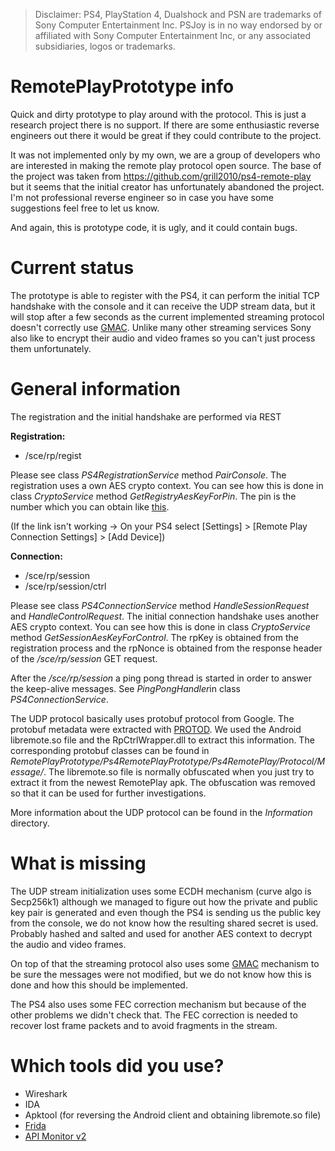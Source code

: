 > Disclaimer: PS4, PlayStation 4, Dualshock and PSN are trademarks of Sony Computer Entertainment Inc. PSJoy is in no way endorsed by or affiliated with Sony Computer Entertainment Inc, or any associated subsidiaries, logos or trademarks.

# RemotePlayPrototype info

Quick and dirty prototype to play around with the protocol.
This is just a research project there is no support. If there are some enthusiastic reverse engineers out there it would be great if they could contribute to the project.

It was not implemented only by my own, we are a group of developers who are interested in making the remote play protocol open source. The base of the project was taken from https://github.com/grill2010/ps4-remote-play but it seems that the initial creator has unfortunately abandoned the project. I'm not professional reverse engineer so in case you have some suggestions feel free to let us know.

And again, this is prototype code, it is ugly, and it could contain bugs.

# Current status

The prototype is able to register with the PS4, it can perform the initial TCP handshake with the console and it can receive the UDP stream data, but it will stop after a few seconds as the current implemented streaming protocol doesn't correctly use [GMAC](https://en.wikipedia.org/wiki/Galois/Counter_Mode). Unlike many other streaming services Sony also like to encrypt their audio and video frames so you can't just process them unfortunately.

# General information

The registration and the initial handshake are performed via REST

**Registration:**

- /sce/rp/regist

Please see class *PS4RegistrationService* method *PairConsole*.
The registration uses a own AES crypto context. You can see how this is done in class *CryptoService* method *GetRegistryAesKeyForPin*.
The pin is the number which you can obtain like [this](https://manuals.playstation.net/document/en/ps4/settings/adddevice.html).

(If the link isn't working -> On your PS4 select [Settings] > [Remote Play Connection Settings] > [Add Device])

**Connection:**

- /sce/rp/session
- /sce/rp/session/ctrl

Please see class *PS4ConnectionService* method *HandleSessionRequest* and *HandleControlRequest*.
The initial connection handshake uses another AES crypto context. You can see how this is done in class *CryptoService* method *GetSessionAesKeyForControl*. The rpKey is obtained from the registration process and the rpNonce is obtained from the response header of the */sce/rp/session* GET request.

After the */sce/rp/session* a ping pong thread is started in order to answer the keep-alive messages. See *PingPongHandler*in class *PS4ConnectionService*.

The UDP protocol basically uses protobuf protocol from Google. The protobuf metadata were extracted with [PROTOD](https://github.com/Manouchehri/Protod). We used the Android libremote.so file and the RpCtrlWrapper.dll to extract this information. The corresponding protobuf classes can be found in *RemotePlayPrototype/Ps4RemotePlayPrototype/Ps4RemotePlay/Protocol/Message/*. The libremote.so file is normally obfuscated when you just try to extract it from the newest RemotePlay apk. The obfuscation was removed so that it can be used for further investigations.

More information about the UDP protocol can be found in the *Information* directory.

# What is missing

The UDP stream initialization uses some ECDH mechanism (curve algo is Secp256k1) although we managed to figure out how the private and public key pair is generated and even though the PS4 is sending us the public key from the console, we do not know how the resulting shared secret is used. Probably hashed and salted and used for another AES context to decrypt the audio and video frames.

On top of that the streaming protocol also uses some [GMAC](https://en.wikipedia.org/wiki/Galois/Counter_Mode) mechanism to be sure the messages were not modified, but we do not know how this is done and how this should be implemented.

The PS4 also uses some FEC correction mechanism but because of the other problems we didn't check that. The FEC correction is needed to recover lost frame packets and to avoid fragments in the stream.

# Which tools did you use?

- Wireshark
- IDA
- Apktool (for reversing the Android client and obtaining libremote.so file)
- [Frida](https://www.frida.re/docs/functions/)
- [API Monitor v2](http://www.rohitab.com/apimonitor)
